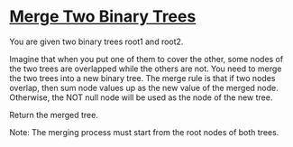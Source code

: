 # [Merge Two Binary Trees](https://leetcode.com/problems/merge-two-binary-trees/)

You are given two binary trees root1 and root2.  

Imagine that when you put one of them to cover the other, some nodes of the two trees are overlapped while the others are not. You need to merge the two trees into a new binary tree. The merge rule is that if two nodes overlap, then sum node values up as the new value of the merged node. Otherwise, the NOT null node will be used as the node of the new tree.  

Return the merged tree.  
 
Note: The merging process must start from the root nodes of both trees.  